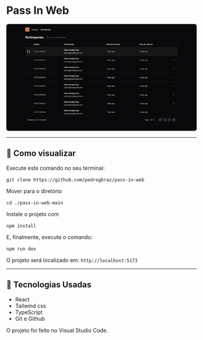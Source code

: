 <h1 align="left"> Pass In Web </h1>

<img src="github/preview.png" alt="Image Preview" style="text-align:center;width:600px;aspect-ratio:square;"/>

---

## 🚀 Como visualizar

Execute este comando no seu terminal:

```
git clone https://github.com/pedrogbraz/pass-in-web
```

Mover para o diretório

```
cd ./pass-in-web-main
```

Instale o projeto com

```
npm install
```

E, finalmente, execute o comando:

```
npm run dev
```

O projeto será localizado em: `http://localhost:5173`

---

## 🚀 Tecnologias Usadas

- React
- Tailwind css
- TypeScript
- Git e Github

O projeto foi feito no Visual Studio Code.
